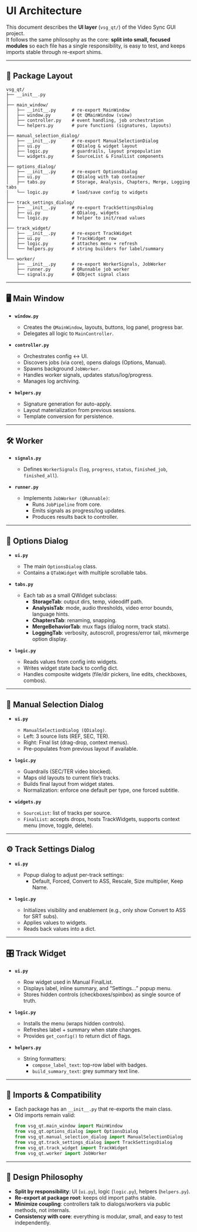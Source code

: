 # UI Architecture

This document describes the **UI layer** (`vsg_qt/`) of the Video Sync GUI project.  
It follows the same philosophy as the core: **split into small, focused modules** so each file has a single responsibility, is easy to test, and keeps imports stable through re-export shims.

---

## 📂 Package Layout

```
vsg_qt/
├── __init__.py
│
├── main_window/
│   ├── __init__.py      # re-export MainWindow
│   ├── window.py        # Qt QMainWindow (view)
│   ├── controller.py    # event handling, job orchestration
│   └── helpers.py       # pure functions (signatures, layouts)
│
├── manual_selection_dialog/
│   ├── __init__.py      # re-export ManualSelectionDialog
│   ├── ui.py            # QDialog & widget layout
│   ├── logic.py         # guardrails, layout prepopulation
│   └── widgets.py       # SourceList & FinalList components
│
├── options_dialog/
│   ├── __init__.py      # re-export OptionsDialog
│   ├── ui.py            # QDialog with tab container
│   ├── tabs.py          # Storage, Analysis, Chapters, Merge, Logging tabs
│   └── logic.py         # load/save config to widgets
│
├── track_settings_dialog/
│   ├── __init__.py      # re-export TrackSettingsDialog
│   ├── ui.py            # QDialog, widgets
│   └── logic.py         # helper to init/read values
│
├── track_widget/
│   ├── __init__.py      # re-export TrackWidget
│   ├── ui.py            # TrackWidget row
│   ├── logic.py         # attaches menu + refresh
│   └── helpers.py       # string builders for label/summary
│
└── worker/
    ├── __init__.py      # re-export WorkerSignals, JobWorker
    ├── runner.py        # QRunnable job worker
    └── signals.py       # QObject signal class
```

---

## 🖥️ Main Window

- **`window.py`**
  - Creates the `QMainWindow`, layouts, buttons, log panel, progress bar.
  - Delegates all logic to `MainController`.

- **`controller.py`**
  - Orchestrates config <-> UI.
  - Discovers jobs (via core), opens dialogs (Options, Manual).
  - Spawns background `JobWorker`.
  - Handles worker signals, updates status/log/progress.
  - Manages log archiving.

- **`helpers.py`**
  - Signature generation for auto-apply.
  - Layout materialization from previous sessions.
  - Template conversion for persistence.

---

## 🛠️ Worker

- **`signals.py`**
  - Defines `WorkerSignals` (`log`, `progress`, `status`, `finished_job`, `finished_all`).

- **`runner.py`**
  - Implements `JobWorker (QRunnable)`:
    - Runs `JobPipeline` from core.
    - Emits signals as progress/log updates.
    - Produces results back to controller.

---

## 📑 Options Dialog

- **`ui.py`**
  - The main `OptionsDialog` class.
  - Contains a `QTabWidget` with multiple scrollable tabs.

- **`tabs.py`**
  - Each tab as a small QWidget subclass:
    - **StorageTab**: output dirs, temp, videodiff path.
    - **AnalysisTab**: mode, audio thresholds, video error bounds, language hints.
    - **ChaptersTab**: renaming, snapping.
    - **MergeBehaviorTab**: mux flags (dialog norm, track stats).
    - **LoggingTab**: verbosity, autoscroll, progress/error tail, mkvmerge option display.

- **`logic.py`**
  - Reads values from config into widgets.
  - Writes widget state back to config dict.
  - Handles composite widgets (file/dir pickers, line edits, checkboxes, combos).

---

## 📝 Manual Selection Dialog

- **`ui.py`**
  - `ManualSelectionDialog (QDialog)`.
  - Left: 3 source lists (REF, SEC, TER).
  - Right: Final list (drag-drop, context menus).
  - Pre-populates from previous layout if available.

- **`logic.py`**
  - Guardrails (SEC/TER video blocked).
  - Maps old layouts to current file’s tracks.
  - Builds final layout from widget states.
  - Normalization: enforce one default per type, one forced subtitle.

- **`widgets.py`**
  - `SourceList`: list of tracks per source.
  - `FinalList`: accepts drops, hosts TrackWidgets, supports context menu (move, toggle, delete).

---

## ⚙️ Track Settings Dialog

- **`ui.py`**
  - Popup dialog to adjust per-track settings:
    - Default, Forced, Convert to ASS, Rescale, Size multiplier, Keep Name.

- **`logic.py`**
  - Initializes visibility and enablement (e.g., only show Convert to ASS for SRT subs).
  - Applies values to widgets.
  - Reads back values into a dict.

---

## 🎛️ Track Widget

- **`ui.py`**
  - Row widget used in Manual FinalList.
  - Displays label, inline summary, and “Settings…” popup menu.
  - Stores hidden controls (checkboxes/spinbox) as single source of truth.

- **`logic.py`**
  - Installs the menu (wraps hidden controls).
  - Refreshes label + summary when state changes.
  - Provides `get_config()` to return dict of flags.

- **`helpers.py`**
  - String formatters:
    - `compose_label_text`: top-row label with badges.
    - `build_summary_text`: grey summary text line.

---

## 🔄 Imports & Compatibility

- Each package has an `__init__.py` that re-exports the main class.  
- Old imports remain valid:
  ```python
  from vsg_qt.main_window import MainWindow
  from vsg_qt.options_dialog import OptionsDialog
  from vsg_qt.manual_selection_dialog import ManualSelectionDialog
  from vsg_qt.track_settings_dialog import TrackSettingsDialog
  from vsg_qt.track_widget import TrackWidget
  from vsg_qt.worker import JobWorker
  ```

---

## 📌 Design Philosophy

- **Split by responsibility**: UI (`ui.py`), logic (`logic.py`), helpers (`helpers.py`).
- **Re-export at package root**: keeps old import paths stable.
- **Minimize coupling**: controllers talk to dialogs/workers via public methods, not internals.
- **Consistency with core**: everything is modular, small, and easy to test independently.
